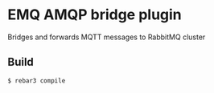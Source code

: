 EMQ AMQP bridge plugin
======================

Bridges and forwards MQTT messages to RabbitMQ cluster

Build
-----

    $ rebar3 compile
